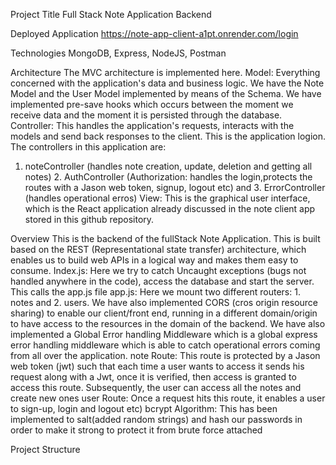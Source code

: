 Project Title
Full Stack Note Application Backend

Deployed Application
https://note-app-client-a1pt.onrender.com/login

Technologies
MongoDB, Express, NodeJS, Postman

Architecture
The MVC architecture is implemented here.
Model: Everything concerned with the application's data and business logic. We have the Note Model and the User Model implemented by means of the Schema. We have implemented pre-save hooks
which occurs between the moment we receive data and the moment it is persisted through the database.
Controller: This handles the application's requests, interacts with the models and send back responses to the client. This is the application logion. The controllers in this application are:
1. noteController (handles note creation, update, deletion and getting all notes)  2. AuthController (Authorization: handles the login,protects the routes with a Jason web token, signup, logout etc) and 3. ErrorController (handles operational erros)
View: This is the graphical user interface, which is the React application already discussed in the note client app stored in this github repository.
   
Overview
This is the backend of the fullStack Note Application. This is built based on the REST (Representational state transfer) architecture, which enables us to build web APIs in a logical way
and makes them easy to consume.
Index.js: Here we try to catch Uncaught exceptions (bugs not handled anywhere in the code), access the database and start the server. This calls the app.js file
app.js: Here we mount two different routers: 1. notes and 2. users. We have also implemented CORS (cros origin resource sharing) to enable our client/front end, running in a different 
domain/origin to have access to the resources in the domain of the backend. We have also implemented a Global Error handling Middleware which is a global express error handling middleware
which is able to catch operational errors coming from all over the application.
note Route: This route is protected by a Jason web token (jwt) such that each time a user wants to access it sends his request along with a Jwt, once it is verified, then access is granted
to access this route. Subsequently, the user can access all the notes and create new ones
user Route: Once a request hits this route, it enables a user to sign-up, login and logout etc)
bcrypt Algorithm: This has been implemented to salt(added random strings) and hash our passwords in order to make it strong to protect it from brute force attached

Project Structure


